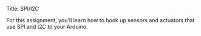 Title: SPI/I2C

For this assignment, you'll learn how to hook up sensors and actuators
that use SPI and I2C to your Arduino.
